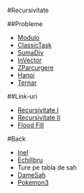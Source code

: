 #Recursivitate

##Probleme

- [Modulo](http://www.infoarena.ro/problema/modulo)
- [ClassicTask](http://www.infoarena.ro/problema/classictask)
- [SumaDiv](http://varena.ro/problema/sumadiv)
- [InVector](http://varena.ro/problema/invector)
- [ZParcurgere](http://www.infoarena.ro/problema/z)
- [Hanoi](http://varena.ro/problema/hanoi)
- [Ternar](http://www.infoarena.ro/problema/ternar)

##Link-uri
- [Recursivitate I](http://algopedia.ro/wiki/index.php/Clasa_a_7-a_lec%C8%9Bia_3_-_1_oct_2015)
- [Recursivitate II](http://algopedia.ro/wiki/index.php/Clasa_a_7-a_lec%C8%9Bia_4_-_8_oct_2015)
- [Flood Fill](http://algopedia.ro/wiki/index.php/Clasa_a_7-a_lec%C8%9Bia_5_-_15_oct_2015)

#Back
- [Inel](http://www.infoarena.ro/problema/inel)
- [Echilibru](http://www.infoarena.ro/problema/echilibru)
- Ture pe tabla de sah
- [DameSah](http://www.infoarena.ro/problema/damesah)
- [Pokemon3](http://www.infoarena.ro/problema/pokemon3)
